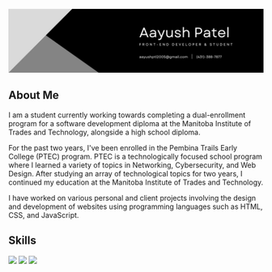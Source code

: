 ![](Images/Banner.jpg)

## About Me

I am a student currently working towards completing a dual-enrollment program for a software development diploma at the Manitoba Institute of Trades and Technology, alongside a high school diploma.

For the past two years, I've been enrolled in the Pembina Trails Early College (PTEC) program. PTEC is a technologically focused school program where I learned a variety of topics in Networking, Cybersecurity, and Web Design. After studying an array of technological topics for two years, I continued my education at the Manitoba Institute of Trades and Technology.

I have worked on various personal and client projects involving the design and development of websites using programming languages such as HTML, CSS, and JavaScript.

## Skills

![](https://img.shields.io/badge/code-javascript-informational?style=for-the-badge&logo=javascript&logoColor=white&color=56b9ff)
![](https://img.shields.io/badge/web-html-informational?style=for-the-badge&logo=html5&logoColor=white&color=56b9ff)
![](https://img.shields.io/badge/web-css-informational?style=for-the-badge&logo=css3&logoColor=white&color=56b9ff)
